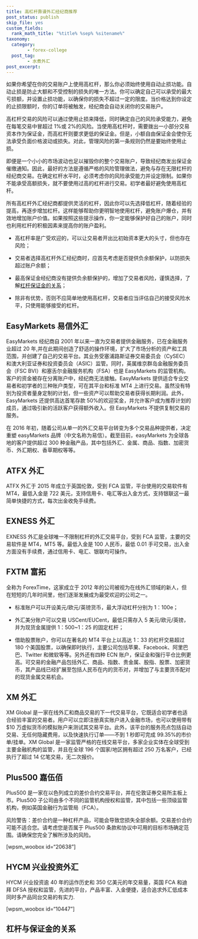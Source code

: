 ```yaml
---
title: 高杠杆靠谱外汇经纪商推荐
post_status: publish
skip_file: yes
custom_fields:
  rank_math_title: "%title% %sep% %sitename%"
taxonomy:
  category:
        - forex-college
  post_tag:
        - 水煮外汇
post_excerpt: 
---
```

如果你希望在你的交易账户上使用高杠杆，那么你必须始终使用自动止损功能。自动止损是防止大额和不受控制的损失的唯一方法。你可以确定自己可以承受的最大亏损额，并设置止损功能，以确保你的损失不超过一定的限度。当价格达到你设定的止损限额时，你的订单将被触发，经纪商会自动关闭你的交易账户。

高杠杆交易的风险可以通过使用止损来降低，同时确定自己的风险承受能力，避免在每笔交易中冒超过 1%或 2%的风险。当使用高杠杆时，需要拨出一小部分交易资本作为保证金，而高杠杆则要求更低的保证金。但是，小额自由保证金会使你无法承受负面价格波动或损失。对此，管理风险的第一条规则仍然是要始终使用止损。

即便是一个小小的市场波动也足以摧毁你的整个交易账户，导致经纪商发出保证金催缴通知。因此，最好的方法是遵循严格的风险管理做法，避免与存在无限杠杆的经纪商交易。在确定杠杆水平时，必须考虑你的风险承受能力并设定限制。如果你不能承受高额损失，就不要使用过高的杠杆进行交易。初学者最好避免使用高杠杆。

所有高杠杆外汇经纪商都提供灵活的杠杆，因此你可以先选择低杠杆，随着经验的提高，再逐步增加杠杆。这样能够帮助你更明智地使用杠杆，避免账户爆仓，并有效地增加账户价值。如果按照这些提示操作，你一定能够保护好自己的账户，同时也利用杠杆的积极因素来提高你的账户盈利。

* 高杠杆率是广受欢迎的，可以让交易者开出比初始资本更大的头寸，但也存在风险；

* 交易者选择高杠杆外汇经纪商时，应首先考虑是否提供负余额保护，以防损失超过账户余额；

* 最高保证金经纪商没有提供负余额保护的，增加了交易者风险，谨慎选择，了解[杠杆保证金的关系](https://we.laowei8.com/margin-leverage-detail.html)；

* 除非有优势，否则不应简单地使用高杠杆，交易者应当评估自己的接受风险水平，只使用能够接受的杠杆。

## EasyMarkets 易信外汇

EasyMarkets 经纪商自 2001 年以来一直为交易者提供金融服务，已在金融服务业超过 20 年,并在此期间创造了舒适的操作环境，扩大了市场分析的资产和工具范围，并创建了自己的交易平台。其业务受塞浦路斯证券交易委员会（CySEC）和澳大利亚证券和投资委员会（ASIC）监管。同时，英属维京群岛金融服务委员会（FSC BVI）和塞舌尔金融服务机构（FSA）也是 EasyMarkets 的监管机构。客户的资金被存在分离账户中，经纪商无法接触。EasyMarkets 提供适合专业交易者和初学者的三种账户类型，可在其平台和标准 MT4 上进行交易。虽然没有特别为投资者量身定制的计划，但一些资产可以帮助交易者获得长期利润。此外，EasyMarkets 还提供高达首笔存款 50%的欢迎奖金，并允许客户成为推荐计划的成员，通过吸引新的活跃客户获得额外收入。但 EasyMarkets 不提供复制交易的服务。

在 2016 年初，随着公司从单一的外汇交易平台转变为多个交易品种提供者，决定重塑 easyMarkets 品牌（中文名称为易信）。截至目前，easyMarkets 为全球各地的客户提供超过 300 种金融产品，其中包括外汇、金属、商品、指数、加密货币、外汇期权、香草期权等等。

## ATFX 外汇

ATFX 外汇于 2015 年成立于英国伦敦，受到 FCA 监管，平台使用的交易软件有 MT4，最低入金是 722 美元，支持信用卡、电汇等出入金方式，支持银联这一最简单快捷的方式，每次出金收免手续费。

## EXNESS 外汇

EXNESS 外汇是全球唯一不限制杠杆的外汇交易平台，受到 FCA 监管，主要的交易软件是 MT4，MT5 等。最低入金是 100 人民币，最低 0.01 手可交易，出入金方面没有手续费，通过信用卡、电汇、银联均可操作。

## FXTM 富拓

全称为 ForexTime，这家成立于 2012 年的公司被视为在线外汇领域的新人，但在短短的几年时间里，他们逐渐发展成为最受欢迎的公司之一。

* 标准账户可以开设美元/欧元/英镑货币，最大浮动杠杆分别为 1：100e；

* 外汇美分账户可以交易 USCent/EUCent，最低只需存入 5 美元/欧元/英镑，并为现货金属提供 1：500~1：25 的固定杠杆；

* 借助股票账户，你可以在著名的 MT4 平台上以高达 1：33 的杠杆交易超过 180 个美国股票，以确保即时执行，主要公司包括苹果、Facebook、阿里巴巴、Twitter 和微软等等。另外还有四种 ECN 账户，保证金和强行平仓比例更高。可交易的金融产品包括外汇、商品、指数、贵金属、股指、股票、加密货币，其产品线已经扩展至包括人民币在内的货币对，并增加了与主要货币配对的现货金属交易机会。

## XM 外汇

XM Global 是一家在线外汇和商品交易的下一代交易平台，它既适合初学者也适合经验丰富的交易者。用户可以立即注册真实账户进入金融市场，也可以使用带有$10 万虚拟货币的模拟账户来测试其交易平台。此外，该平台的服务亮点包括自动交易、无任何隐藏费用，以及快速执行订单——不到 1 秒即可完成 99.35%的市价单/挂单。XM Global 是一家监管严格的在线交易平台，多家企业实体在全球受到主要金融机构的监管，并且在全球 196 个国家/地区拥有超过 250 万名客户，已经执行了超过 14 亿笔交易，无二次报价。

## Plus500 嘉伍佰

Plus500 是一家在以色列成立的差价合约交易平台，并在伦敦证券交易所主板上市。Plus500 子公司由多个不同的监管机构授权和监管，其中包括一些顶级监管机构，例如英国金融行为监管局（FCA）。

风险警告：差价合约是一种杠杆产品，可能会导致您损失全部余额。交易差价合约可能不适合您。请考虑您是否属于 Plus500 条款和协议中可用的目标市场确定范围。请确保您完全了解所涉及的风险。

[wpsm_woobox id=“20638”]

## HYCM 兴业投资外汇

HYCM 兴业投资逾 40 年的运作历史和 350 亿美元的年交易量，英国 FCA 和迪拜 DFSA 授权和监管，先进的平台，产品丰富、入金便捷，适合追求外汇低成本同时多产品同台交易的有实力.

[wpsm_woobox id=“10447”]





## 杠杆与保证金的关系